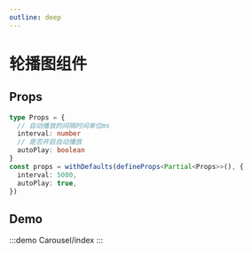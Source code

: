 ```yaml
---
outline: deep
---
```


# 轮播图组件

## Props

```ts
type Props = {
  // 自动播放的间隔时间单位ms
  interval: number
  // 是否开启自动播放
  autoPlay: boolean
}
const props = withDefaults(defineProps<Partial<Props>>(), {
  interval: 5000,
  autoPlay: true,
})
```

## Demo

:::demo
Carousel/index
:::
